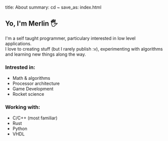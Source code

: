 title: About
summary: cd ~
save_as: index.html


## Yo, I'm Merlin 🖐
I'm a self taught programmer, particulary interested in low level applications.    
I love to creating stuff (but I rarely publish :v), experimenting with algorithms and learning new things along the way.  

### Intrested in:
- Math & algorithms
- Processor architecture
- Game Development
- Rocket science

### Working with:
- C/C++ (most familiar)
- Rust
- Python
- VHDL

